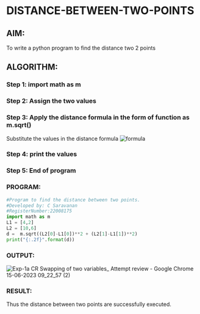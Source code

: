 # DISTANCE-BETWEEN-TWO-POINTS

## AIM:
To write a python program to find the distance two 2 points
## ALGORITHM:
### Step 1: import math as m
### Step 2: Assign the two values
### Step 3: Apply the distance formula in the form of function as m.sqrt()
Substitute the values in the distance formula  ![formula](/formula.jpg)
### Step 4: print the values
### Step 5: End of program
### PROGRAM:
  ``` py
#Program to find the distance between two points.
#Developed by: C Saravanan
#RegisterNumber:22008175
import math as m 
L1 = [4,2]
L2 = [10,6]
d =  m.sqrt((L2[0]-L1[0])**2 + (L2[1]-L1[1])**2)
print("{:.2f}".format(d))
```


### OUTPUT:

![Exp-1a CR Swapping of two variables_ Attempt review - Google Chrome 15-06-2023 09_22_57 (2)](https://github.com/saravanan2607/DISTANCE-BETWEEN-TWO-POINTS/assets/121395849/e0923503-d7ba-4e11-a22c-acffa7efc1c1)


### RESULT:
Thus the distance between two points are successfully executed.
